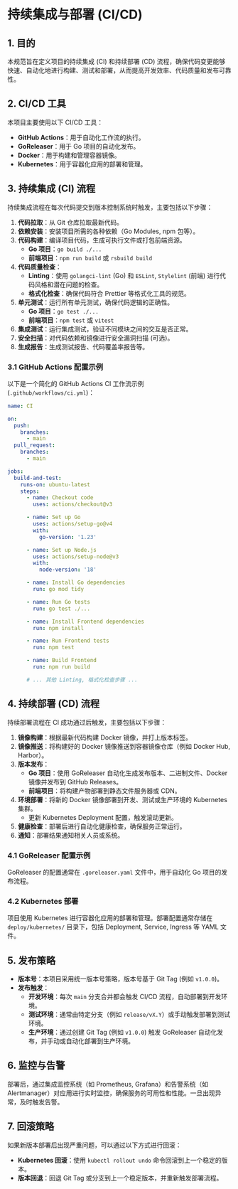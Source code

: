 # 持续集成与部署 (CI/CD)

## 1. 目的

本规范旨在定义项目的持续集成 (CI) 和持续部署 (CD) 流程，确保代码变更能够快速、自动化地进行构建、测试和部署，从而提高开发效率、代码质量和发布可靠性。

## 2. CI/CD 工具

本项目主要使用以下 CI/CD 工具：

*   **GitHub Actions**：用于自动化工作流的执行。
*   **GoReleaser**：用于 Go 项目的自动化发布。
*   **Docker**：用于构建和管理容器镜像。
*   **Kubernetes**：用于容器化应用的部署和管理。

## 3. 持续集成 (CI) 流程

持续集成流程在每次代码提交到版本控制系统时触发，主要包括以下步骤：

1.  **代码拉取**：从 Git 仓库拉取最新代码。
2.  **依赖安装**：安装项目所需的各种依赖（Go Modules, npm 包等）。
3.  **代码构建**：编译项目代码，生成可执行文件或打包前端资源。
    *   **Go 项目**：`go build ./...`
    *   **前端项目**：`npm run build` 或 `rsbuild build`
4.  **代码质量检查**：
    *   **Linting**：使用 `golangci-lint` (Go) 和 `ESLint`, `Stylelint` (前端) 进行代码风格和潜在问题的检查。
    *   **格式化检查**：确保代码符合 Prettier 等格式化工具的规范。
5.  **单元测试**：运行所有单元测试，确保代码逻辑的正确性。
    *   **Go 项目**：`go test ./...`
    *   **前端项目**：`npm test` 或 `vitest`
6.  **集成测试**：运行集成测试，验证不同模块之间的交互是否正常。
7.  **安全扫描**：对代码依赖和镜像进行安全漏洞扫描 (可选)。
8.  **生成报告**：生成测试报告、代码覆盖率报告等。

### 3.1 GitHub Actions 配置示例

以下是一个简化的 GitHub Actions CI 工作流示例 (`.github/workflows/ci.yml`)：

```yaml
name: CI

on:
  push:
    branches:
      - main
  pull_request:
    branches:
      - main

jobs:
  build-and-test:
    runs-on: ubuntu-latest
    steps:
      - name: Checkout code
        uses: actions/checkout@v3

      - name: Set up Go
        uses: actions/setup-go@v4
        with:
          go-version: '1.23'

      - name: Set up Node.js
        uses: actions/setup-node@v3
        with:
          node-version: '18'

      - name: Install Go dependencies
        run: go mod tidy

      - name: Run Go tests
        run: go test ./...

      - name: Install Frontend dependencies
        run: npm install

      - name: Run Frontend tests
        run: npm test

      - name: Build Frontend
        run: npm run build

      # ... 其他 Linting, 格式化检查步骤 ...
```

## 4. 持续部署 (CD) 流程

持续部署流程在 CI 成功通过后触发，主要包括以下步骤：

1.  **镜像构建**：根据最新代码构建 Docker 镜像，并打上版本标签。
2.  **镜像推送**：将构建好的 Docker 镜像推送到容器镜像仓库（例如 Docker Hub, Harbor）。
3.  **版本发布**：
    *   **Go 项目**：使用 GoReleaser 自动化生成发布版本、二进制文件、Docker 镜像并发布到 GitHub Releases。
    *   **前端项目**：将构建产物部署到静态文件服务器或 CDN。
4.  **环境部署**：将新的 Docker 镜像部署到开发、测试或生产环境的 Kubernetes 集群。
    *   更新 Kubernetes Deployment 配置，触发滚动更新。
5.  **健康检查**：部署后进行自动化健康检查，确保服务正常运行。
6.  **通知**：部署结果通知相关人员或系统。

### 4.1 GoReleaser 配置示例

GoReleaser 的配置通常在 `.goreleaser.yaml` 文件中，用于自动化 Go 项目的发布流程。

### 4.2 Kubernetes 部署

项目使用 Kubernetes 进行容器化应用的部署和管理。部署配置通常存储在 `deploy/kubernetes/` 目录下，包括 Deployment, Service, Ingress 等 YAML 文件。

## 5. 发布策略

*   **版本号**：本项目采用统一版本号策略，版本号基于 Git Tag (例如 `v1.0.0`)。
*   **发布触发**：
    *   **开发环境**：每次 `main` 分支合并都会触发 CI/CD 流程，自动部署到开发环境。
    *   **测试环境**：通常由特定分支（例如 `release/vX.Y`）或手动触发部署到测试环境。
    *   **生产环境**：通过创建 Git Tag (例如 `v1.0.0`) 触发 GoReleaser 自动化发布，并手动或自动化部署到生产环境。

## 6. 监控与告警

部署后，通过集成监控系统（如 Prometheus, Grafana）和告警系统（如 Alertmanager）对应用进行实时监控，确保服务的可用性和性能。一旦出现异常，及时触发告警。

## 7. 回滚策略

如果新版本部署后出现严重问题，可以通过以下方式进行回滚：

*   **Kubernetes 回滚**：使用 `kubectl rollout undo` 命令回滚到上一个稳定的版本。
*   **版本回退**：回退 Git Tag 或分支到上一个稳定版本，并重新触发部署流程。
